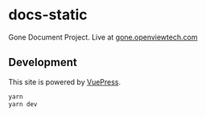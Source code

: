 # docs-static

Gone Document Project. Live at [gone.openviewtech.com](https://gone.openviewtech.com/)

## Development

This site is powered by [VuePress](https://vuepress.vuejs.org/).

```bash
yarn
yarn dev
```
